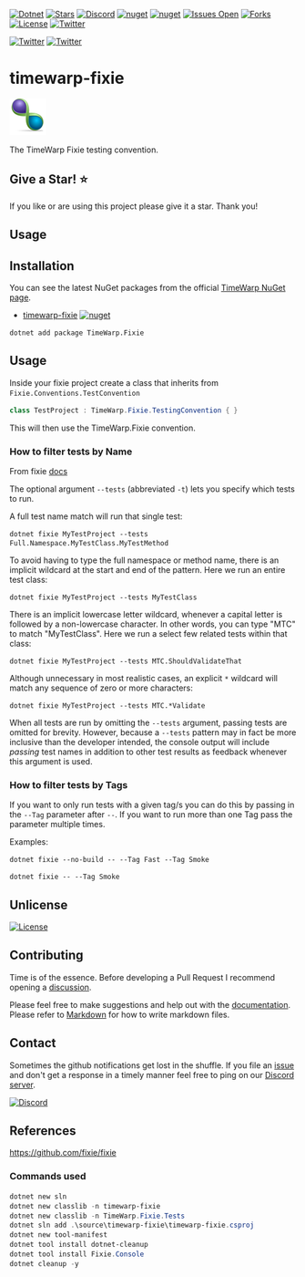 [![Dotnet](https://img.shields.io/badge/dotnet-6.0-blue)](https://dotnet.microsoft.com)
[![Stars](https://img.shields.io/github/stars/TimeWarpEngineering/timewarp-fixie?logo=github)](https://github.com/TimeWarpEngineering/timewarp-fixie)
[![Discord](https://img.shields.io/discord/715274085940199487?logo=discord)](https://discord.gg/7F4bS2T)
[![nuget](https://img.shields.io/nuget/v/TimeWarp.Fixie?logo=nuget)](https://www.nuget.org/packages/TimeWarp.Fixie/)
[![nuget](https://img.shields.io/nuget/dt/TimeWarp.Fixie?logo=nuget)](https://www.nuget.org/packages/TimeWarp.Fixie/)
[![Issues Open](https://img.shields.io/github/issues/TimeWarpEngineering/timewarp-fixie?logo=github)](https://github.com/TimeWarpEngineering/timewarp-fixie/issues)
[![Forks](https://img.shields.io/github/forks/TimeWarpEngineering/timewarp-fixie)](https://github.com/TimeWarpEngineering/timewarp-fixie)
[![License](https://img.shields.io/github/license/TimeWarpEngineering/timewarp-fixie?logo=github)](https://unlicense.org)
[![Twitter](https://img.shields.io/twitter/url?style=social&url=https%3A%2F%2Fgithub.com%2FTimeWarpEngineering%2Ftimewarp-fixie)](https://twitter.com/intent/tweet?url=https://github.com/TimeWarpEngineering/timewarp-fixie)

[![Twitter](https://img.shields.io/twitter/follow/StevenTCramer.svg)](https://twitter.com/intent/follow?screen_name=StevenTCramer)
[![Twitter](https://img.shields.io/twitter/follow/TheFreezeTeam1.svg)](https://twitter.com/intent/follow?screen_name=TheFreezeTeam1)

# timewarp-fixie

![TimeWarp Logo](assets/Logo.png)

The TimeWarp Fixie testing convention.

## Give a Star! :star:

If you like or are using this project please give it a star. Thank you!

## Usage



## Installation

You can see the latest NuGet packages from the official [TimeWarp NuGet page](https://www.nuget.org/profiles/TimeWarp.Enterprises).

* [timewarp-fixie](https://www.nuget.org/packages/TimeWarp.Fixie/) [![nuget](https://img.shields.io/nuget/v/TimeWarp.Fixie?logo=nuget)](https://www.nuget.org/packages/TimeWarp.Fixie/)

```console
dotnet add package TimeWarp.Fixie
```

## Usage

Inside your fixie project create a class that inherits from `Fixie.Conventions.TestConvention`

```csharp
class TestProject : TimeWarp.Fixie.TestingConvention { }
```
This will then use the TimeWarp.Fixie convention.

### How to filter tests by Name

From fixie [docs](https://github.com/fixie/fixie/wiki/Command-Line-Arguments#filtering-with---tests) 

The optional argument `--tests` (abbreviated `-t`) lets you specify which tests to run.

A full test name match will run that single test:

```console
dotnet fixie MyTestProject --tests Full.Namespace.MyTestClass.MyTestMethod
```

To avoid having to type the full namespace or method name, there is an implicit wildcard at the start and end of the pattern. Here we run an entire test class:

```console
dotnet fixie MyTestProject --tests MyTestClass
```
There is an implicit lowercase letter wildcard, whenever a capital letter is followed by a non-lowercase character. In other words, you can type "MTC" to match "MyTestClass". Here we run a select few related tests within that class:

```console
dotnet fixie MyTestProject --tests MTC.ShouldValidateThat
```

Although unnecessary in most realistic cases, an explicit `*` wildcard will match any sequence of zero or more characters:

```console
dotnet fixie MyTestProject --tests MTC.*Validate
```

When all tests are run by omitting the `--tests` argument, passing tests are omitted for brevity. However, because a `--tests` pattern may in fact be more inclusive than the developer intended, the console output will include *passing* test names in addition to other test results as feedback whenever this argument is used.

### How to filter tests by Tags

If you want to only run tests with a given tag/s you can do this by passing in the `--Tag` parameter after `--`.
If you want to run more than one Tag pass the parameter multiple times.

Examples:


```console
dotnet fixie --no-build -- --Tag Fast --Tag Smoke
```


```console
dotnet fixie -- --Tag Smoke
```



## Unlicense

[![License](https://img.shields.io/github/license/TimeWarpEngineering/timewarp-fixie?logo=github)](https://unlicense.org)

## Contributing

Time is of the essence.  Before developing a Pull Request I recommend opening a [discussion](https://github.com/TimeWarpEngineering/timewarp-fixie/discussions).

Please feel free to make suggestions and help out with the [documentation](https://timewarpengineering.github.io/timewarp-fixie/).
Please refer to [Markdown](http://daringfireball.net/projects/markdown/) for how to write markdown files.

## Contact

Sometimes the github notifications get lost in the shuffle.  If you file an [issue](https://github.com/TimeWarpEngineering/timewarp-fixie/issues) and don't get a response in a timely manner feel free to ping on our [Discord server](https://discord.gg/A55JARGKKP).

[![Discord](https://img.shields.io/discord/715274085940199487?logo=discord)](https://discord.gg/7F4bS2T)

## References

https://github.com/fixie/fixie

### Commands used

```PowerShell
dotnet new sln
dotnet new classlib -n timewarp-fixie
dotnet new classlib -n TimeWarp.Fixie.Tests
dotnet sln add .\source\timewarp-fixie\timewarp-fixie.csproj
dotnet new tool-manifest
dotnet tool install dotnet-cleanup
dotnet tool install Fixie.Console
dotnet cleanup -y
```
